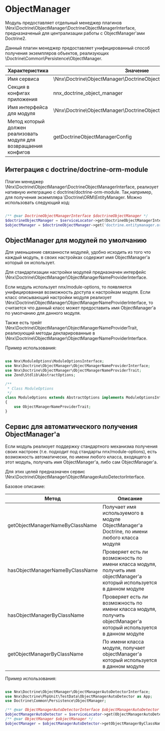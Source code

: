 # ObjectManager

Модуль предоставляет отдельный менеджер плагинов \Nnx\Doctrine\ObjectManager\DoctrineObjectManagerInterface,
предназначеный для централизации работы с ObjectManager'ами Doctrine2.

Данный плагин менеджер предоставляет унифицированный способ получения экземпляров объектов, реализующих \Doctrine\Common\Persistence\ObjectManager.

Характеристика                                                   |Значение
-----------------------------------------------------------------|------------------------------------------------------------------
Имя сервиса                                                      |\Nnx\Doctrine\ObjectManager\DoctrineObjectManagerInterface
Секция в конфигах приложения                                     |nnx_doctrine_object_manager
Имя интерфейса для модуля                                        |\Nnx\Doctrine\ObjectManager\DoctrineObjectManagerProviderInterface
Метод который должен реализовать модуля для возвращаения конфигов|getDoctrineObjectManagerConfig

## Интеграция с doctrine/doctrine-orm-module

Плагин менеджер \Nnx\Doctrine\ObjectManager\DoctrineObjectManagerInterface, реализует нативную интеграцию с doctrine/doctrine-orm-module.
Так,например, для получения экземпляра \Doctrine\ORM\EntityManager. Можно использовать следующий код:

```php

/** @var DoctrineObjectManagerInterface $doctrineObjectManager */
$doctrineObjectManager = $serviceLocator->get(DoctrineObjectManagerInterface::class);
$objectManager = $doctrineObjectManager->get('doctrine.entitymanager.orm_default');

```

## ObjectManager для модулей по умолчанию

Для уменьшение связанности модулей, удобно исходить из того что каждый модуль, в своих настройках содержит имя ObjectManager'a
который он использует.

Для стандартизации настройки модулей предназначен интерфейс \Nnx\Doctrine\ObjectManager\ObjectManagerNameProviderInterface.

Если модуль использует nnx/module-options, то появляется унифицированная возможность доступа к настройкам модуля.
Если класс описывающий настройки модуля реализует \Nnx\Doctrine\ObjectManager\ObjectManagerNameProviderInterface, то
считается что данный класс может предоставить имя ObjectManager'a по умолчанию для данного модуля.

Также есть трейт \Nnx\Doctrine\ObjectManager\ObjectManagerNameProviderTrait, реализующий методы декларированные в 
\Nnx\Doctrine\ObjectManager\ObjectManagerNameProviderInterface.

Пример использования:

```php

use Nnx\ModuleOptions\ModuleOptionsInterface;
use Nnx\Doctrine\ObjectManager\ObjectManagerNameProviderInterface;
use Nnx\Doctrine\ObjectManager\ObjectManagerNameProviderTrait;
use Zend\Stdlib\AbstractOptions;

/**
 * Class ModuleOptions
 */
class ModuleOptions extends AbstractOptions implements ModuleOptionsInterface, ObjectManagerNameProviderInterface
{
    use ObjectManagerNameProviderTrait;
}

```

## Сервис для автоматического получения ObjectManager'a

Если модуль реализует поддержку стандартного механизма получения своих настроек (т.е. подходит под стандарты nnx/module-options),
есть возможность автоматически, по имени любого класса, входящего в этот модуль, получать имя ObjectManager'a, либо сам ObjectManager'a.

Для этих целей предназначен сервис \Nnx\Doctrine\ObjectManager\ObjectManagerAutoDetectorInterface.

Базовое описание:

Метод                          |Описание
-------------------------------|-----------------
getObjectManagerNameByClassName|Получает имя используемого в модуле ObjectManager'a Doctrine, по имени любого класса модуля
hasObjectManagerNameByClassName|Проверяет есть ли возможность по имени класса модуля, получить имя objectManager'a который используется в данном модуле
hasObjectManagerByClassName    |Проверяет есть ли возможность по имени класса модуля, получить objectManager'a который используется в данном модуле
getObjectManagerByClassName    |По имени класса модуля, получает objectManager'a который используется в данном модуле

Пример использования:

```php

use Nnx\Doctrine\ObjectManager\ObjectManagerAutoDetectorInterface;
use Nnx\Doctrine\PhpUnit\TestData\ObjectManagerAutoDetector as App;
use Doctrine\Common\Persistence\ObjectManager;

/** @var ObjectManagerAutoDetectorInterface $objectManagerAutoDetector */
$objectManagerAutoDetector = $serviceLocator->get(ObjectManagerAutoDetectorInterface::class);
/** @var ObjectManager $objectManager */
$objectManager = $objectManagerAutoDetector->getObjectManagerByClassName(App\TestModule1\Entity\TestEntity\TestEntityInterface::class);

```



